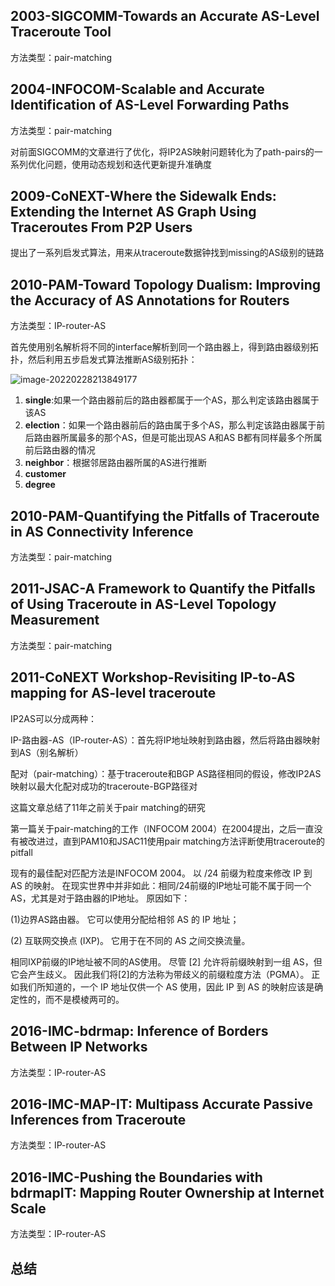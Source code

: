 ## 2003-SIGCOMM-Towards an Accurate AS-Level Traceroute Tool

方法类型：pair-matching

## 2004-INFOCOM-Scalable and Accurate Identification of AS-Level Forwarding Paths

方法类型：pair-matching

对前面SIGCOMM的文章进行了优化，将IP2AS映射问题转化为了path-pairs的一系列优化问题，使用动态规划和迭代更新提升准确度

## 2009-CoNEXT-Where the Sidewalk Ends: Extending the Internet AS Graph Using Traceroutes From P2P Users

提出了一系列启发式算法，用来从traceroute数据钟找到missing的AS级别的链路

## 2010-PAM-Toward Topology Dualism: Improving the Accuracy of AS Annotations for Routers

方法类型：IP-router-AS

首先使用别名解析将不同的interface解析到同一个路由器上，得到路由器级别拓扑，然后利用五步启发式算法推断AS级别拓扑：

![image-20220228213849177](C:\Users\WhileBug\AppData\Roaming\Typora\typora-user-images\image-20220228213849177.png)

1. **single**:如果一个路由器前后的路由器都属于一个AS，那么判定该路由器属于该AS
2. **election**：如果一个路由器前后的路由属于多个AS，那么判定该路由器属于前后路由器所属最多的那个AS，但是可能出现AS A和AS B都有同样最多个所属前后路由器的情况
3. **neighbor**：根据邻居路由器所属的AS进行推断
4. **customer**
5. **degree**

## 2010-PAM-Quantifying the Pitfalls of Traceroute in AS Connectivity Inference

方法类型：pair-matching

## 2011-JSAC-A Framework to Quantify the Pitfalls of Using Traceroute in AS-Level Topology Measurement

方法类型：pair-matching

## 2011-CoNEXT Workshop-Revisiting IP-to-AS mapping for AS-level traceroute 

IP2AS可以分成两种：

IP-路由器-AS（IP-router-AS）：首先将IP地址映射到路由器，然后将路由器映射到AS（别名解析）

配对（pair-matching）：基于traceroute和BGP AS路径相同的假设，修改IP2AS映射以最大化配对成功的traceroute-BGP路径对

这篇文章总结了11年之前关于pair matching的研究

第一篇关于pair-matching的工作（INFOCOM 2004）在2004提出，之后一直没有被改进过，直到PAM10和JSAC11使用pair matching方法评断使用traceroute的pitfall

现有的最佳配对匹配方法是INFOCOM 2004。 以 /24 前缀为粒度来修改 IP 到 AS 的映射。 在现实世界中并非如此：相同/24前缀的IP地址可能不属于同一个AS，尤其是对于路由器的IP地址。 原因如下： 

(1)边界AS路由器。 它可以使用分配给相邻 AS 的 IP 地址；

(2) 互联网交换点 (IXP)。 它用于在不同的 AS 之间交换流量。 

相同IXP前缀的IP地址被不同的AS使用。 尽管 [2] 允许将前缀映射到一组 AS，但它会产生歧义。 因此我们将[2]的方法称为带歧义的前缀粒度方法（PGMA）。 正如我们所知道的，一个 IP 地址仅供一个 AS 使用，因此 IP 到 AS 的映射应该是确定性的，而不是模棱两可的。

## 2016-IMC-bdrmap: Inference of Borders Between IP Networks

方法类型：IP-router-AS

## 2016-IMC-MAP-IT: Multipass Accurate Passive Inferences from Traceroute

方法类型：IP-router-AS

## 2016-IMC-Pushing the Boundaries with bdrmapIT: Mapping Router Ownership at Internet Scale

方法类型：IP-router-AS

## 总结